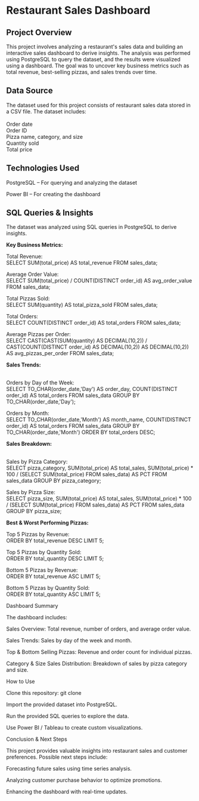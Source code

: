 # Restaurant Sales Dashboard

## Project Overview

This project involves analyzing a restaurant's sales data and building an interactive sales dashboard to derive insights. The analysis was performed using PostgreSQL to query the dataset, and the results were visualized using a dashboard. The goal was to uncover key business metrics such as total revenue, best-selling pizzas, and sales trends over time.

## Data Source

The dataset used for this project consists of restaurant sales data stored in a CSV file. The dataset includes:<br><br>
Order date<br>
Order ID<br>
Pizza name, category, and size<br>
Quantity sold<br>
Total price<br>

## Technologies Used

PostgreSQL – For querying and analyzing the dataset<br>

Power BI – For creating the dashboard<br>


## SQL Queries & Insights

The dataset was analyzed using SQL queries in PostgreSQL to derive insights.<br>

<b>Key Business Metrics:</b><br>

Total Revenue:<br>
SELECT SUM(total_price) AS total_revenue FROM sales_data;<br>

Average Order Value:<br>
SELECT SUM(total_price) / COUNT(DISTINCT order_id) AS avg_order_value FROM sales_data;<br>

Total Pizzas Sold:<br>
SELECT SUM(quantity) AS total_pizza_sold FROM sales_data;<br>

Total Orders:<br>
SELECT COUNT(DISTINCT order_id) AS total_orders FROM sales_data;<br>

Average Pizzas per Order:<br>
SELECT CAST(CAST(SUM(quantity) AS DECIMAL(10,2)) / CAST(COUNT(DISTINCT order_id) AS DECIMAL(10,2)) AS DECIMAL(10,2))
AS avg_pizzas_per_order FROM sales_data;<br>

<b>Sales Trends:</b><br><br>

Orders by Day of the Week:<br>
SELECT TO_CHAR(order_date,'Day') AS order_day, COUNT(DISTINCT order_id) AS total_orders
FROM sales_data GROUP BY TO_CHAR(order_date,'Day');<br>

Orders by Month:<br>
SELECT TO_CHAR(order_date,'Month') AS month_name, COUNT(DISTINCT order_id) AS total_orders
FROM sales_data GROUP BY TO_CHAR(order_date,'Month') ORDER BY total_orders DESC;<br>

<b>Sales Breakdown:</b><br><br>

Sales by Pizza Category:<br>
SELECT pizza_category, SUM(total_price) AS total_sales,
SUM(total_price) * 100 / (SELECT SUM(total_price) FROM sales_data) AS PCT
FROM sales_data GROUP BY pizza_category;

Sales by Pizza Size:<br>
SELECT pizza_size, SUM(total_price) AS total_sales,
SUM(total_price) * 100 / (SELECT SUM(total_price) FROM sales_data) AS PCT
FROM sales_data GROUP BY pizza_size;

<b>Best & Worst Performing Pizzas:</b>

Top 5 Pizzas by Revenue:<br>
ORDER BY total_revenue DESC LIMIT 5;<br>

Top 5 Pizzas by Quantity Sold:<br>
ORDER BY total_quantity DESC LIMIT 5;<br>

Bottom 5 Pizzas by Revenue:<br>
ORDER BY total_revenue ASC LIMIT 5;<br>

Bottom 5 Pizzas by Quantity Sold:<br>
ORDER BY total_quantity ASC LIMIT 5;<br>

Dashboard Summary

The dashboard includes:

Sales Overview: Total revenue, number of orders, and average order value.

Sales Trends: Sales by day of the week and month.

Top & Bottom Selling Pizzas: Revenue and order count for individual pizzas.

Category & Size Sales Distribution: Breakdown of sales by pizza category and size.

How to Use

Clone this repository: git clone <repo-link>

Import the provided dataset into PostgreSQL.

Run the provided SQL queries to explore the data.

Use Power BI / Tableau to create custom visualizations.

Conclusion & Next Steps

This project provides valuable insights into restaurant sales and customer preferences. Possible next steps include:

Forecasting future sales using time series analysis.

Analyzing customer purchase behavior to optimize promotions.

Enhancing the dashboard with real-time updates.
